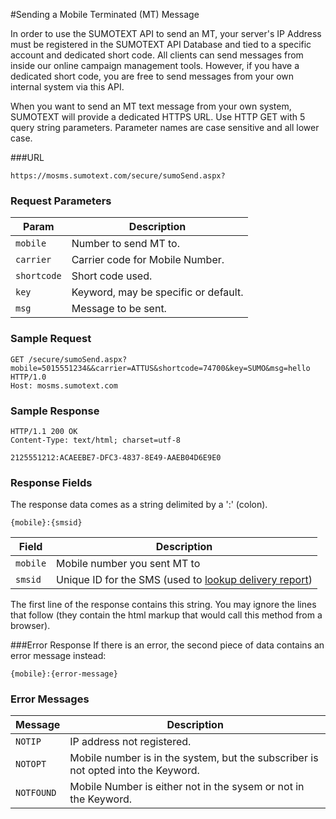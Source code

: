 #Sending a Mobile Terminated (MT) Message

In order to use the SUMOTEXT API to send an MT, your server's IP Address must be registered in the SUMOTEXT API Database and tied to a specific account and dedicated short code.
All clients can send messages from inside our online campaign management tools.
However, if you have a dedicated short code, you are free to send messages from your own internal system via this API.

When you want to send an MT text message from your own system, SUMOTEXT will provide a dedicated HTTPS URL. Use HTTP GET with 5 query string parameters. Parameter names are case sensitive and all lower case.

###URL
<pre class="code"><code>https://mosms.sumotext.com/secure/sumoSend.aspx?</code></pre>

### Request Parameters
Param | Description
--- | --- 
`mobile` | Number to send MT to. 
`carrier` | Carrier code for Mobile Number.
`shortcode` | Short code used.
`key` | Keyword, may be specific or default.
`msg` | Message to be sent.

### Sample Request

<pre class="code"><code>GET /secure/sumoSend.aspx?<span >mobile</span>=5015551234&&<span>carrier</span>=ATTUS&<span>shortcode</span>=74700&<span>key</span>=SUMO&<span>msg</span>=hello HTTP/1.0
Host: mosms.sumotext.com
</code></pre>

### Sample Response
<pre class="code"><code>HTTP/1.1 200 OK
Content-Type: text/html; charset=utf-8

2125551212:ACAEEBE7-DFC3-4837-8E49-AAEB04D6E9E0
</code></pre>

### Response Fields
The response data comes as a string delimited by a ':' (colon). 
<pre class="code"><code>{mobile}:{smsid}</code></pre>

Field | Description
--- | --- 
`mobile` | Mobile number you sent MT to
`smsid` | Unique ID for the SMS (used to [lookup delivery report](fetching-mt-delivery-report.md))

The first line of the response contains this string. You may ignore the lines that follow (they contain the html markup that would call this method from a browser).

###Error Response
If there is an error, the second piece of data contains an error message instead:
<pre class="code"><code>{mobile}:{error-message}</code></pre>

### Error Messages
Message | Description
--- | ---
`NOTIP` | IP address not registered.
`NOTOPT` | Mobile number is in the system, but the subscriber is not opted into the Keyword.
`NOTFOUND` | Mobile Number is either not in the sysem or not in the Keyword.

